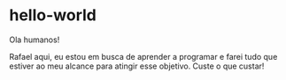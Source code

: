 # hello-world

Ola humanos!

Rafael aqui, eu estou em busca de aprender a programar e farei tudo que estiver ao meu alcance para atingir esse objetivo.
Custe o que custar!

